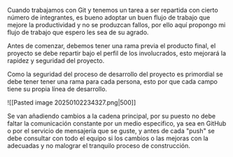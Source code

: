 Cuando trabajamos con Git y tenemos un tarea a ser repartida con cierto número de integrantes, es bueno adoptar un buen flujo de trabajo que mejore la productividad y no se produzcan fallos, por ello aquí propongo mi flujo de trabajo que espero les sea de su agrado.

Antes de comenzar, debemos tener una rama previa el producto final, el proyecto se debe repartir bajo el perfil de los involucrados, esto mejorará la rapidez y seguridad del proyecto.

Como la seguridad del proceso de desarrollo del proyecto es primordial se debe tener tener una rama para cada persona, esto por que cada campo tiene su propia línea de desarrollo.

![[Pasted image 20250102234327.png|500]]

Se van añadiendo cambios a la cadena principal, por su puesto no debe faltar la comunicación constante por un medio especifico, ya sea en GitHub o por el servicio de mensajería que se guste, y antes de cada "push" se debe consultar con todo el equipo si los cambios o las mejoras con la adecuadas y no malograr el tranquilo proceso de construcción.
